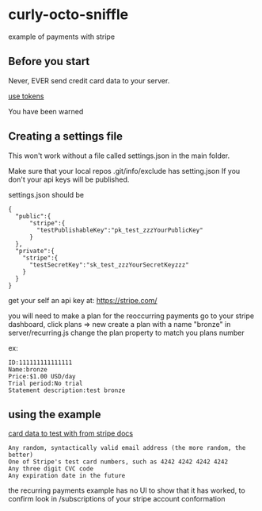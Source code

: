 # curly-octo-sniffle
example of payments with stripe


## Before you start
Never, EVER send credit card data to your server.

[use tokens](https://stripe.com/docs/api/node#tokens)

You have been warned

## Creating a settings file

This won't work without a file called settings.json in the main folder.

Make sure that your local repos .git/info/exclude has setting.json
If you don't your api keys will be published.


settings.json should be
```
{
  "public":{
      "stripe":{
        "testPublishableKey":"pk_test_zzzYourPublicKey"
      }
  },
  "private":{
    "stripe":{
      "testSecretKey":"sk_test_zzzYourSecretKeyzzz"
    }
  }
}

```
get your self an api key at:
https://stripe.com/


you will need to make a plan for the reoccurring payments
go to your stripe dashboard, click plans => new
create a plan with a name "bronze"
in server/recurring.js change the plan property to match you plans number

ex:

```
ID:111111111111111
Name:bronze
Price:$1.00 USD/day
Trial period:No trial
Statement description:test bronze
```

## using the example

[card data to test with from stripe docs](https://stripe.com/docs/tutorials/checkout)


```
Any random, syntactically valid email address (the more random, the better)
One of Stripe's test card numbers, such as 4242 4242 4242 4242
Any three digit CVC code
Any expiration date in the future
```
the recurring payments example has no UI to show that it has worked,
to confirm look in /subscriptions of your stripe account conformation
